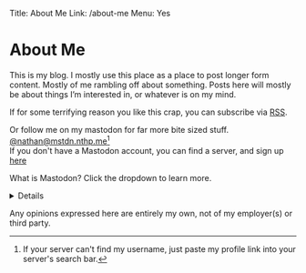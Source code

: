 Title: About Me
Link: /about-me
Menu: Yes

# About Me

This is my blog. I mostly use this place as a place to post longer form content. Mostly of me rambling off about something.
Posts here will mostly be about things I’m interested in, or whatever is on my mind.

If for some terrifying reason you like this crap, you can subscribe via [RSS](https://nthp.me/feed.rss).

Or follow me on my mastodon for far more bite sized stuff. <br>
[@nathan@mstdn.nthp.me](https://mstdn.nthp.me/@nathan)[^1] <br>
If you don't have a Mastodon account, you can find a server, and sign up [here](https://joinmastodon.org/servers)

What is Mastodon? Click the dropdown to learn more. <br>
<details>
	Mastodon is a different kind of social network. Instead of one big website, it's made up of many smaller communities, called 'servers.' You can choose the server that suits you best, follow people from other servers, and talk to them. It's like having your own corner of the internet where you can make friends and share ideas.[^2] You can learn more here [joinmastodon.org](https://joinmastodon.org).
</details>

Any opinions expressed here are entirely my own, not of my employer(s) or third party.


[^1]: If your server can't find my username, just paste my profile link into your server's search bar.
[^2]: Explanation generated by ChatGPT.